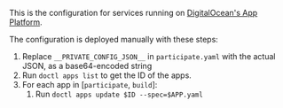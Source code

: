 This is the configuration for services running on [DigitalOcean's App Platform](https://www.digitalocean.com/products/app-platform/).

The configuration is deployed manually with these steps:

1. Replace `__PRIVATE_CONFIG_JSON__` in `participate.yaml` with the actual JSON, as a base64-encoded string
1. Run `doctl apps list` to get the ID of the apps.
1. For each app in [`participate`, `build`]:
    1. Run `doctl apps update $ID --spec=$APP.yaml`
